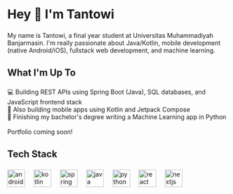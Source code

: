 <h1 align="left">Hey 👋 I'm Tantowi</h1>

###

<p align="left">My name is Tantowi, a final year student at Universitas Muhammadiyah Banjarmasin. I'm really passionate about Java/Kotlin, mobile development (native Android/iOS), fullstack web development, and machine learning.</p>

###

<h2 align="left">What I'm Up To</h2>

###

<p align="left">💻 Building REST APIs using Spring Boot (Java), SQL databases, and JavaScript frontend stack<br>📱 Also building mobile apps using Kotlin and Jetpack Compose<br>📖 Finishing my bachelor's degree writing a Machine Learning app in Python<br><br>Portfolio coming soon!</p>

###

<h2 align="left">Tech Stack</h2>

###

<div align="left">
  <img src="https://cdn.jsdelivr.net/gh/devicons/devicon/icons/androidstudio/androidstudio-original.svg" height="40" alt="androidstudio logo"  />
  <img width="12" />
  <img src="https://cdn.jsdelivr.net/gh/devicons/devicon/icons/kotlin/kotlin-original.svg" height="40" alt="kotlin logo"  />
  <img width="12" />
  <img src="https://cdn.jsdelivr.net/gh/devicons/devicon/icons/spring/spring-original.svg" height="40" alt="spring logo"  />
  <img width="12" />
  <img src="https://cdn.jsdelivr.net/gh/devicons/devicon/icons/java/java-original.svg" height="40" alt="java logo"  />
  <img width="12" />
  <img src="https://cdn.jsdelivr.net/gh/devicons/devicon/icons/python/python-original.svg" height="40" alt="python logo"  />
  <img width="12" />
  <img src="https://cdn.jsdelivr.net/gh/devicons/devicon/icons/react/react-original.svg" height="40" alt="react logo"  />
  <img width="12" />
  <img src="https://cdn.jsdelivr.net/gh/devicons/devicon/icons/nextjs/nextjs-original.svg" height="40" alt="nextjs logo"  />
</div>

###
